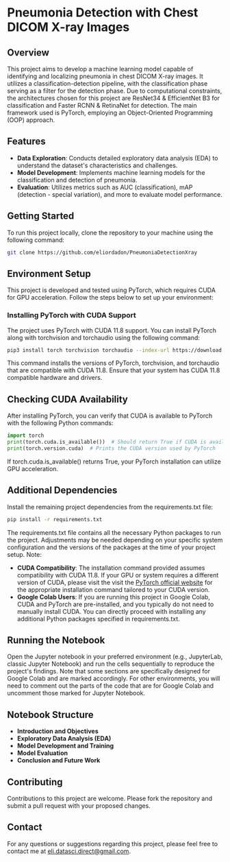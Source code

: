 # Pneumonia Detection with Chest DICOM X-ray Images
## Overview

This project aims to develop a machine learning model capable of identifying and localizing pneumonia in chest DICOM X-ray images.
It utilizes a classification-detection pipeline, with the classification phase serving as a filter for the detection phase.
Due to computational constraints, the architectures chosen for this project are ResNet34 & EfficientNet B3 for classification and Faster RCNN & RetinaNet for detection.
The main framework used is PyTorch, employing an Object-Oriented Programming (OOP) approach.

## Features

- **Data Exploration**: Conducts detailed exploratory data analysis (EDA) to understand the dataset's characteristics and challenges.
- **Model Development**: Implements machine learning models for the classification and detection of pneumonia.
- **Evaluation**: Utilizes metrics such as AUC (classification), mAP (detection - special variation), and more to evaluate model performance.

## Getting Started

To run this project locally, clone the repository to your machine using the following command:

```bash
git clone https://github.com/eliordadon/PneumoniaDetectionXray
```

## Environment Setup

This project is developed and tested using PyTorch, which requires CUDA for GPU acceleration. Follow the steps below to set up your environment:

### Installing PyTorch with CUDA Support

The project uses PyTorch with CUDA 11.8 support. You can install PyTorch along with torchvision and torchaudio using the following command:
```bash
pip3 install torch torchvision torchaudio --index-url https://download.pytorch.org/whl/cu118'
```
This command installs the versions of PyTorch, torchvision, and torchaudio that are compatible with CUDA 11.8. Ensure that your system has CUDA 11.8 compatible hardware and drivers.

## Checking CUDA Availability

After installing PyTorch, you can verify that CUDA is available to PyTorch with the following Python commands:

```python
import torch
print(torch.cuda.is_available())  # Should return True if CUDA is available
print(torch.version.cuda)  # Prints the CUDA version used by PyTorch
```

If torch.cuda.is_available() returns True, your PyTorch installation can utilize GPU acceleration.

## Additional Dependencies

Install the remaining project dependencies from the requirements.txt file:

```bash
pip install -r requirements.txt
```

The requirements.txt file contains all the necessary Python packages to run the project. Adjustments may be needed depending on your specific system configuration and the versions of the packages at the time of your project setup.
Note:

- **CUDA Compatibility**: The installation command provided assumes compatibility with CUDA 11.8. If your GPU or system requires a different version of CUDA, please visit the visit the [PyTorch official website](https://pytorch.org/) for the appropriate installation command tailored to your CUDA version.
- **Google Colab Users**: If you are running this project in Google Colab, CUDA and PyTorch are pre-installed, and you typically do not need to manually install CUDA. You can directly proceed with installing any additional Python packages specified in requirements.txt.

## Running the Notebook

Open the Jupyter notebook in your preferred environment (e.g., JupyterLab, classic Jupyter Notebook) and run the cells sequentially to reproduce the project's findings. Note that some sections are specifically designed for Google Colab and are marked accordingly. 
For other environments, you will need to comment out the parts of the code that are for Google Colab and uncomment those marked for Jupyter Notebook.

## Notebook Structure

- **Introduction and Objectives**
- **Exploratory Data Analysis (EDA)**
- **Model Development and Training**
- **Model Evaluation**
- **Conclusion and Future Work**

## Contributing

Contributions to this project are welcome. Please fork the repository and submit a pull request with your proposed changes.

## Contact

For any questions or suggestions regarding this project, please feel free to contact me at eli.datasci.direct@gmail.com.
